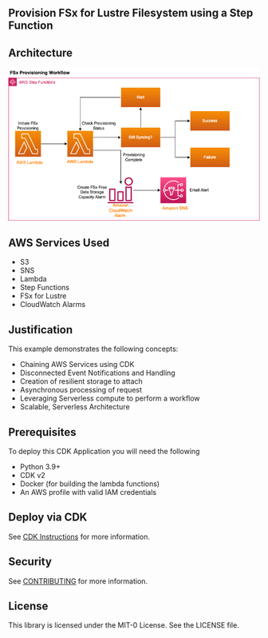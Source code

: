 ## Provision FSx for Lustre Filesystem using a Step Function


## Architecture
![Architecture](architecture.png)

## AWS Services Used
- S3
- SNS
- Lambda
- Step Functions
- FSx for Lustre
- CloudWatch Alarms 

## Justification
This example demonstrates the following concepts:
- Chaining AWS Services using CDK
- Disconnected Event Notifications and Handling
- Creation of resilient storage to attach
- Asynchronous processing of request
- Leveraging Serverless compute to perform a workflow
- Scalable, Serverless Architecture
 
 ## Prerequisites
 To deploy this CDK Application you will need the following
 - Python 3.9+
 - CDK v2
 - Docker (for building the lambda functions)
 - An AWS profile with valid IAM credentials

## Deploy via CDK
See [CDK Instructions](README_CDK.md) for more information.

## Security

See [CONTRIBUTING](CONTRIBUTING.md#security-issue-notifications) for more information.

## License

This library is licensed under the MIT-0 License. See the LICENSE file.

